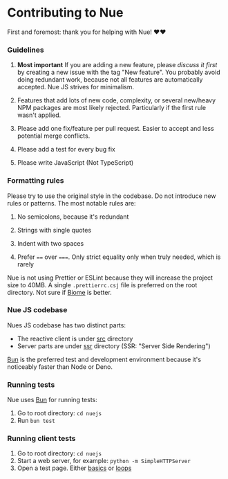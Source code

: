 
# Contributing to Nue

First and foremost: thank you for helping with Nue! ❤️❤️


### Guidelines

1. **Most important** If you are adding a new feature, please _discuss it first_ by creating a new issue with the tag "New feature". You probably avoid doing redundant work, because not all features are automatically accepted. Nue JS strives for minimalism.

2. Features that add lots of new code, complexity, or several new/heavy NPM packages are most likely rejected. Particularly if the first rule wasn't applied.

3. Please add one fix/feature per pull request. Easier to accept and less potential merge conflicts.

3. Please add a test for every bug fix

3. Please write JavaScript (Not TypeScript)


### Formatting rules
Please try to use the original style in the codebase. Do not introduce new rules or patterns. The most notable rules are:

1. No semicolons, because it's redundant

2. Strings with single quotes

3. Indent with two spaces

4. Prefer `==` over `===`. Only strict equality only when truly needed, which is rarely

Nue is not using Prettier or ESLint because they will increase the project size to 40MB. A single `.prettierrc.csj` file is preferred on the root directory. Not sure if [Biome](//biomejs.dev/) is better.


### Nue JS codebase
Nues JS codebase has two distinct parts:

* The reactive client is under [src](src) directory
* Server parts are under [ssr](ssr) directory (SSR: "Server Side Rendering")

[Bun](//bun.sh) is the preferred test and development environment because it's noticeably faster than Node or Deno.


### Running tests
Nue uses [Bun](//bun.sh) for running tests:

1. Go to root directory: `cd nuejs`
2. Run `bun test`


### Running client tests

1. Go to root directory: `cd nuejs`
2. Start a web server, for example: `python -m SimpleHTTPServer`
2. Open a test page. Either [basics][basics] or [loops][loops]

[basics]: http://localhost:8000/test/client/basics.html
[loops]: http://localhost:8000/test/client/loops.html




